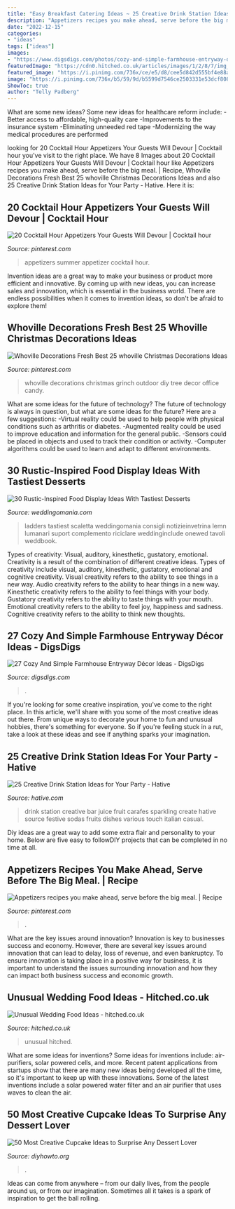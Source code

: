```yaml
---
title: "Easy Breakfast Catering Ideas ~ 25 Creative Drink Station Ideas For Your Party"
description: "Appetizers recipes you make ahead, serve before the big meal."
date: "2022-12-15"
categories:
- "ideas"
tags: ["ideas"]
images:
- "https://www.digsdigs.com/photos/cozy-and-simple-farmhouse-entryway-decor-ideas-8.jpg"
featuredImage: "https://cdn0.hitched.co.uk/articles/images/1/2/8/7/img_67821/wedding-food-hog-roast.jpg"
featured_image: "https://i.pinimg.com/736x/ce/e5/d8/cee5d842d555bf4e88afe3ce4e364d4b.jpg"
image: "https://i.pinimg.com/736x/b5/59/9d/b5599d7546ce2503331e53dcf8089697.jpg"
ShowToc: true
author: "Telly Padberg"
---
```



What are some new ideas?
Some new ideas for healthcare reform include: 
-Better access to affordable, high-quality care 
-Improvements to the insurance system 
-Eliminating unneeded red tape 
-Modernizing the way medical procedures are performed

	

		
looking for 20 Cocktail Hour Appetizers Your Guests Will Devour | Cocktail hour you've visit to the right place. We have 8 Images about 20 Cocktail Hour Appetizers Your Guests Will Devour | Cocktail hour like Appetizers recipes you make ahead, serve before the big meal. | Recipe, Whoville Decorations Fresh Best 25 whoville Christmas Decorations Ideas and also 25 Creative Drink Station Ideas for Your Party - Hative. Here it is:
		
    
## 20 Cocktail Hour Appetizers Your Guests Will Devour | Cocktail Hour

<img loading=lazy src="https://i.pinimg.com/736x/b5/59/9d/b5599d7546ce2503331e53dcf8089697.jpg" onerror="this.onerror=null;this.src='https://tse3.mm.bing.net/th?id=OIP.Vmf-vM1mDT_RvVxefbvT7wHaLH&amp;pid=15.1';" alt="20 Cocktail Hour Appetizers Your Guests Will Devour | Cocktail hour">

_Source: pinterest.com_

>appetizers summer appetizer cocktail hour. 

	

Invention ideas are a great way to make your business or product more efficient and innovative. By coming up with new ideas, you can increase sales and innovation, which is essential in the business world. There are endless possibilities when it comes to invention ideas, so don't be afraid to explore them!

    
## Whoville Decorations Fresh Best 25 Whoville Christmas Decorations Ideas

<img loading=lazy src="https://i.pinimg.com/736x/ce/e5/d8/cee5d842d555bf4e88afe3ce4e364d4b.jpg" onerror="this.onerror=null;this.src='https://tse2.mm.bing.net/th?id=OIP.ntzBVMRY2jgmoNkBN8TSBwHaNI&amp;pid=15.1';" alt="Whoville Decorations Fresh Best 25 whoville Christmas Decorations Ideas">

_Source: pinterest.com_

>whoville decorations christmas grinch outdoor diy tree decor office candy. 

	

What are some ideas for the future of technology?
The future of technology is always in question, but what are some ideas for the future? Here are a few suggestions: 
-Virtual reality could be used to help people with physical conditions such as arthritis or diabetes. 
-Augmented reality could be used to improve education and information for the general public. 
-Sensors could be placed in objects and used to track their condition or activity. 
-Computer algorithms could be used to learn and adapt to different environments.

    
## 30 Rustic-Inspired Food Display Ideas With Tastiest Desserts

<img loading=lazy src="https://i.weddingomania.com/30-rustic-inspired-food-display-ideas-with-tastiest-desserts-24.jpg" onerror="this.onerror=null;this.src='https://tse1.mm.bing.net/th?id=OIP.zLx0NJH924WR4_wBRKLT8AAAAA&amp;pid=15.1';" alt="30 Rustic-Inspired Food Display Ideas With Tastiest Desserts">

_Source: weddingomania.com_

>ladders tastiest scaletta weddingomania consigli notizieinvetrina lemn lumanari suport complemento riciclare weddinginclude onewed tavoli weddbook. 

	

Types of creativity: Visual, auditory, kinesthetic, gustatory, emotional.
Creativity is a result of the combination of different creative ideas. Types of creativity include visual, auditory, kinesthetic, gustatory, emotional and cognitive creativity. Visual creativity refers to the ability to see things in a new way. Audio creativity refers to the ability to hear things in a new way. Kinesthetic creativity refers to the ability to feel things with your body. Gustatory creativity refers to the ability to taste things with your mouth. Emotional creativity refers to the ability to feel joy, happiness and sadness. Cognitive creativity refers to the ability to think new thoughts.

    
## 27 Cozy And Simple Farmhouse Entryway Décor Ideas - DigsDigs

<img loading=lazy src="https://www.digsdigs.com/photos/cozy-and-simple-farmhouse-entryway-decor-ideas-8.jpg" onerror="this.onerror=null;this.src='https://tse4.mm.bing.net/th?id=OIP._toLpiUKUXjddUTuDk_PmwAAAA&amp;pid=15.1';" alt="27 Cozy And Simple Farmhouse Entryway Décor Ideas - DigsDigs">

_Source: digsdigs.com_

>. 

	

If you're looking for some creative inspiration, you've come to the right place. In this article, we'll share with you some of the most creative ideas out there. From unique ways to decorate your home to fun and unusual hobbies, there's something for everyone. So if you're feeling stuck in a rut, take a look at these ideas and see if anything sparks your imagination.

    
## 25 Creative Drink Station Ideas For Your Party - Hative

<img loading=lazy src="https://hative.com/wp-content/uploads/2015/04/drink-station-ideas-for-party/6-drink-station-ideas-for-party.jpg" onerror="this.onerror=null;this.src='https://tse2.mm.bing.net/th?id=OIP.va6fOU4zCyQVTZICsb4G6gHaLH&amp;pid=15.1';" alt="25 Creative Drink Station Ideas for Your Party - Hative">

_Source: hative.com_

>drink station creative bar juice fruit carafes sparkling create hative source festive sodas fruits dishes various touch italian casual. 

	

Diy ideas are a great way to add some extra flair and personality to your home. Below are five easy to followDIY projects that can be completed in no time at all.

    
## Appetizers Recipes You Make Ahead, Serve Before The Big Meal. | Recipe

<img loading=lazy src="https://i.pinimg.com/736x/0c/89/0d/0c890d7ab46aea0ac71cddd4d03f7038.jpg" onerror="this.onerror=null;this.src='https://tse3.mm.bing.net/th?id=OIP.6GO7ezXeh0JRmnhRqwzRawHaLH&amp;pid=15.1';" alt="Appetizers recipes you make ahead, serve before the big meal. | Recipe">

_Source: pinterest.com_

>. 

	

What are the key issues around innovation?
Innovation is key to businesses success and economy. However, there are several key issues around innovation that can lead to delay, loss of revenue, and even bankruptcy. To ensure innovation is taking place in a positive way for business, it is important to understand the issues surrounding innovation and how they can impact both business success and economic growth.

    
## Unusual Wedding Food Ideas - Hitched.co.uk

<img loading=lazy src="https://cdn0.hitched.co.uk/articles/images/1/2/8/7/img_67821/wedding-food-hog-roast.jpg" onerror="this.onerror=null;this.src='https://tse1.mm.bing.net/th?id=OIP.vj805r4-n-HK4UH2JqqwDgHaLH&amp;pid=15.1';" alt="Unusual Wedding Food Ideas - hitched.co.uk">

_Source: hitched.co.uk_

>unusual hitched. 

	

What are some ideas for inventions?
Some ideas for inventions include: air-purifiers, solar powered cells, and more. Recent patent applications from startups show that there are many new ideas being developed all the time, so it's important to keep up with these innovations. Some of the latest inventions include a solar powered water filter and an air purifier that uses waves to clean the air.

    
## 50 Most Creative Cupcake Ideas To Surprise Any Dessert Lover

<img loading=lazy src="http://www.diyhowto.org/wp-content/uploads/2015/12/DIYHowto-50-Most-Creative-Cupcake-Ideas-to-Surprise-Any-Dessert-Lover08-600x824.jpg" onerror="this.onerror=null;this.src='https://tse1.mm.bing.net/th?id=OIP.gLvqwFr3o88BR98lDHOL9AHaKK&amp;pid=15.1';" alt="50 Most Creative Cupcake Ideas to Surprise Any Dessert Lover">

_Source: diyhowto.org_

>. 

	

Ideas can come from anywhere – from our daily lives, from the people around us, or from our imagination. Sometimes all it takes is a spark of inspiration to get the ball rolling.

